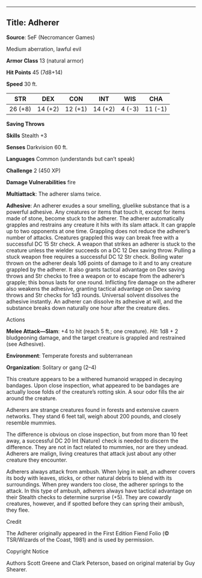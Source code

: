 -------------------------
Title: Adherer
-------------------------


**Source**: 5eF (Necromancer Games)

Medium aberration, lawful evil

**Armor Class** 13 (natural armor)

**Hit Points** 45 (7d8+14)

**Speed** 30 ft.

  STR    | DEX     | CON     | INT     | WIS     | CHA
  ---------|---------|---------|---------|--------|---------
  | 26 (+8)   | 14 (+2)   | 12 (+1)   | 14 (+2)   | 4 (-3)   | 11 (-1)

**Saving Throws**

**Skills** Stealth +3

**Senses** Darkvision 60 ft.

**Languages** Common (understands but can’t speak)

**Challenge** 2 (450 XP)

**Damage Vulnerabilities** fire

**Multiattack**: The adherer slams twice.


**Adhesive**: An adherer exudes a sour smelling, gluelike substance
    that is a powerful adhesive. Any creatures or items that touch it,
    except for items made of stone, become stuck to the adherer. The
    adherer automatically grapples and restrains any creature it hits
    with its slam attack. It can grapple up to two opponents at
    one time. Grappling does not reduce the adherer’s number of attacks.
    Creatures grappled this way can break free with a successful DC 15
    Str check. A weapon that strikes an adherer is stuck to the creature
    unless the wielder succeeds on a DC 12 Dex saving throw. Pulling a
    stuck weapon free requires a successful DC 12 Str check. Boiling
    water thrown on the adherer deals 1d6 points of damage to it and to
    any creature grappled by the adherer. It also grants tactical
    advantage on Dex saving throws and Str checks to free a weapon or to
    escape from the adherer’s grapple; this bonus lasts for one round.
    Inflicting fire damage on the adherer also weakens the adhesive,
    granting tactical advantage on Dex saving throws and Str checks for
    1d3 rounds. Universal solvent dissolves the adhesive instantly. An
    adherer can dissolve its adhesive at will, and the substance breaks
    down naturally one hour after the creature dies.


Actions

**Melee Attack—Slam**: +4 to hit (reach 5 ft.; one creature). *Hit*:
    1d8 + 2 bludgeoning damage, and the target creature is grappled and
    restrained (see Adhesive).

**Environment**: Temperate forests and subterranean

**Organization**: Solitary or gang (2–4)

This creature appears to be a withered humanoid wrapped in decaying
bandages. Upon close inspection, what appeared to be bandages are
actually loose folds of the creature’s rotting skin. A sour odor fills
the air around the creature.

Adherers are strange creatures found in forests and extensive cavern
networks. They stand 6 feet tall, weigh about 200 pounds, and closely
resemble mummies.

The difference is obvious on close inspection, but from more than 10
feet away, a successful DC 20 Int (Nature) check is needed to discern
the difference. They are not in fact related to mummies, nor are they
undead. Adherers are malign, living creatures that attack just about any
other creature they encounter.

Adherers always attack from ambush. When lying in wait, an adherer
covers its body with leaves, sticks, or other natural debris to blend
with its surroundings. When prey wanders too close, the adherer springs
to the attack. In this type of ambush, adherers always have tactical
advantage on their Stealth checks to determine surprise (+5). They are
cowardly creatures, however, and if spotted before they can spring their
ambush, they flee.

Credit

The Adherer originally appeared in the First Edition Fiend Folio (©
TSR/Wizards of the Coast, 1981) and is used by permission.

Copyright Notice

Authors Scott Greene and Clark Peterson, based on original material by
Guy Shearer.

